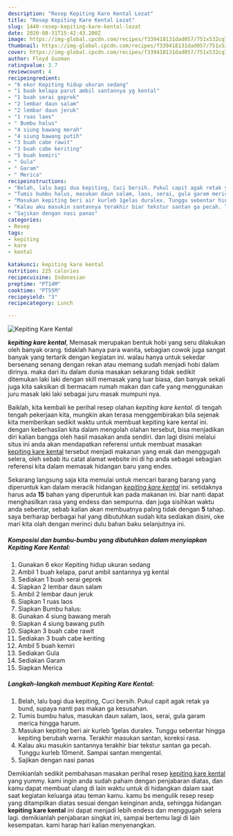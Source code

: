 ```yaml
---
description: "Resep Kepiting Kare Kental Lezat"
title: "Resep Kepiting Kare Kental Lezat"
slug: 1440-resep-kepiting-kare-kental-lezat
date: 2020-08-31T15:42:43.200Z
image: https://img-global.cpcdn.com/recipes/f339418131dad057/751x532cq70/kepiting-kare-kental-foto-resep-utama.jpg
thumbnail: https://img-global.cpcdn.com/recipes/f339418131dad057/751x532cq70/kepiting-kare-kental-foto-resep-utama.jpg
cover: https://img-global.cpcdn.com/recipes/f339418131dad057/751x532cq70/kepiting-kare-kental-foto-resep-utama.jpg
author: Floyd Guzman
ratingvalue: 3.7
reviewcount: 4
recipeingredient:
- "6 ekor Kepiting hidup ukuran sedang"
- "1 buah kelapa parut ambil santannya yg kental"
- "1 buah serai geprek"
- "2 lembar daun salam"
- "2 lembar daun jeruk"
- "1 ruas laos"
- " Bumbu halus"
- "4 siung bawang merah"
- "4 siung bawang putih"
- "3 buah cabe rawit"
- "3 buah cabe keriting"
- "5 buah kemiri"
- " Gula"
- " Garam"
- " Merica"
recipeinstructions:
- "Belah, lalu bagi dua kepiting, Cuci bersih. Pukul capit agak retak ya bund, supaya nanti pas makan ga kesusahan."
- "Tumis bumbu halus, masukan daun salam, laos, serai, gula garam merica hingga harum."
- "Masukan kepiting beri air kurleb 1gelas duralex. Tunggu sebentar hingga kepiting berubah warna. Terakhir masukan santan, koreksi rasa."
- "Kalau aku masukin santannya terakhir biar tekstur santan ga pecah. Tunggu kurleb 10menit. Sampai santan mengental."
- "Sajikan dengan nasi panas"
categories:
- Resep
tags:
- kepiting
- kare
- kental

katakunci: kepiting kare kental 
nutrition: 225 calories
recipecuisine: Indonesian
preptime: "PT14M"
cooktime: "PT55M"
recipeyield: "3"
recipecategory: Lunch

---
```



![Kepiting Kare Kental](https://img-global.cpcdn.com/recipes/f339418131dad057/751x532cq70/kepiting-kare-kental-foto-resep-utama.jpg)

<b><i>kepiting kare kental</i></b>, Memasak merupakan bentuk hobi yang seru dilakukan oleh banyak orang. tidaklah hanya para wanita, sebagian cowok juga sangat banyak yang tertarik dengan kegiatan ini. walau hanya untuk sekedar bersenang senang dengan rekan atau memang sudah menjadi hobi dalam dirinya. maka dari itu dalam dunia masakan sekarang tidak sedikit ditemukan laki laki dengan skill memasak yang luar biasa, dan banyak sekali juga kita saksikan di bermacam rumah makan dan cafe yang menggunakan juru masak laki laki sebagai juru masak mumpuni nya.



Baiklah, kita kembali ke perihal resep olahan <i>kepiting kare kental</i>. di tengah tengah pekerjaan kita, mungkin akan terasa menggembirakan bila sejenak kita memberikan sedikit waktu untuk membuat kepiting kare kental ini. dengan keberhasilan kita dalam mengolah olahan tersebut, bisa menjadikan diri kalian bangga oleh hasil masakan anda sendiri. dan lagi disini melalui situs ini anda akan mendapatkan referensi untuk membuat masakan <u>kepiting kare kental</u> tersebut menjadi makanan yang enak dan menggugah selera, oleh sebab itu catat alamat website ini di hp anda sebagai sebagian referensi kita dalam memasak hidangan baru yang endes.


Sekarang langsung saja kita memulai untuk mencari barang barang yang diperuntuk kan dalam meracik hidangan <u><i>kepiting kare kental</i></u> ini. setidaknya harus ada <b>15</b> bahan yang diperuntuk kan pada makanan ini. biar nanti dapat menghasilkan rasa yang endess dan sempurna. dan juga sisihkan waktu anda sebentar, sebab kalian akan membuatnya paling tidak dengan <b>5</b> tahap. saya berharap berbagai hal yang dibutuhkan sudah kita sediakan disini, oke mari kita olah dengan merinci dulu bahan baku selanjutnya ini.

<!--inarticleads1-->

##### Komposisi dan bumbu-bumbu yang dibutuhkan dalam menyiapkan Kepiting Kare Kental:

1. Gunakan 6 ekor Kepiting hidup ukuran sedang
1. Ambil 1 buah kelapa, parut ambil santannya yg kental
1. Sediakan 1 buah serai geprek
1. Siapkan 2 lembar daun salam
1. Ambil 2 lembar daun jeruk
1. Siapkan 1 ruas laos
1. Siapkan  Bumbu halus:
1. Gunakan 4 siung bawang merah
1. Siapkan 4 siung bawang putih
1. Siapkan 3 buah cabe rawit
1. Sediakan 3 buah cabe keriting
1. Ambil 5 buah kemiri
1. Sediakan  Gula
1. Sediakan  Garam
1. Siapkan  Merica




<!--inarticleads2-->

##### Langkah-langkah membuat Kepiting Kare Kental:

1. Belah, lalu bagi dua kepiting, Cuci bersih. Pukul capit agak retak ya bund, supaya nanti pas makan ga kesusahan.
1. Tumis bumbu halus, masukan daun salam, laos, serai, gula garam merica hingga harum.
1. Masukan kepiting beri air kurleb 1gelas duralex. Tunggu sebentar hingga kepiting berubah warna. Terakhir masukan santan, koreksi rasa.
1. Kalau aku masukin santannya terakhir biar tekstur santan ga pecah. Tunggu kurleb 10menit. Sampai santan mengental.
1. Sajikan dengan nasi panas




Demikianlah sedikit pembahasan masakan perihal resep <u>kepiting kare kental</u> yang yummy. kami ingin anda sudah paham dengan penjabaran diatas, dan kamu dapat membuat ulang di lain waktu untuk di hidangkan dalam saat saat kegiatan keluarga atau teman kamu. kamu bs mengulik resep resep yang ditampilkan diatas sesuai dengan keinginan anda, sehingga hidangan <b>kepiting kare kental</b> ini dapat menjadi lebih endess dan menggugah selera lagi. demikianlah penjabaran singkat ini, sampai bertemu lagi di lain kesempatan. kami harap hari kalian menyenangkan.
